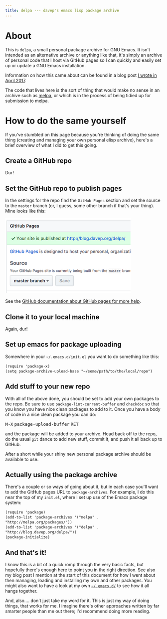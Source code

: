```yaml
---
title: delpa --- davep's emacs lisp package archive
---
```


# About

This is `delpa`, a small personal package archive for GNU Emacs. It isn't
intended as an alternative archive or anything like that, it's simply an
archive of personal code that I host via GitHub pages so I can quickly and
easily set up or update a GNU Emacs installation.

Information on how this came about can be found in a blog
post
[I wrote in April 2017](http://blog.davep.org/2017/04/01/another_revamp_of_my_emacs_config.html).

The code that lives here is the sort of thing that would make no sense in an
archive such as <a href="https://melpa.org/#/">melpa</a>, or which is in the
process of being tidied up for submission to melpa.

# How to do the same yourself

If you've stumbled on this page because you're thinking of doing the same
thing (creating and managing your own personal elisp archive), here's a
brief overview of what I did to get this going.

## Create a GitHub repo

Dur!

## Set the GitHub repo to publish pages

In the settings for the repo find the `GitHub Pages` section and set the
source to the `master` branch (or, I guess, some other branch if that's your
thing). Mine looks like this:

![Setting up for publishing with GitHub pages](README-GitHub-Pages.png)

See
the
[GitHub documentation about GitHub pages for more help](https://help.github.com/articles/configuring-a-publishing-source-for-github-pages/).

## Clone it to your local machine

Again, dur!

## Set up emacs for package uploading

Somewhere in your `~/.emacs.d/init.el` you want to do something like this:

```elisp
(require 'package-x)
(setq package-archive-upload-base "~/some/path/to/the/local/repo")
```

## Add stuff to your new repo

With all of the above done, you should be set to add your own packages to
the repo. Be sure to use `package-lint-current-buffer` and `checkdoc` so
that you know you have nice clean packages to add to it. Once you have a
body of code in a nice clean package you can do:

<kbd>M-X</kbd> <kbd>package-upload-buffer</kbd> <kbd>RET</kbd>

and the package will be added to your archive. Head back off to the repo, do
the usual `git` dance to add new stuff, commit it, and push it all back up
to GitHub.

After a short while your shiny new personal package archive should be
available to use.

## Actually using the package archive

There's a couple or so ways of going about it, but in each case you'll want
to add the GitHub pages URL to `package-archives`. For example, I do this
near the top of my `init.el`, where I set up use of the Emacs package
system:

```elisp
(require 'package)
(add-to-list 'package-archives '("melpa" . "http://melpa.org/packages/"))
(add-to-list 'package-archives '("delpa" . "http://blog.davep.org/delpa/"))
(package-initialize)
```

## And that's it!

I know this is a bit of a quick romp through the very basic facts, but
hopefully there's enough here to point you in the right direction. See also
my blog post I mention at the start of this document for how I went about
then managing, loading and installing my own and other packages. You might
also want to have a look at my
own [`~/.emacs.d/`](https://github.com/davep/.emacs.d) to see how it all
hangs together.

And, also.... don't just take my word for it. This is just my way of doing
things, that works for me. I imagine there's other approaches written by far
smarter people than me out there; I'd recommend doing more reading.

